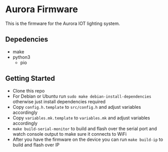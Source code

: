 # Aurora Firmware

This is the firmware for the Aurora IOT lighting system.

## Depedencies
 - make
 - python3
   - pio

## Getting Started
 - Clone this repo
 - For Debian or Ubuntu run `sudo make debian-install-dependencies` otherwise just install dependencies required
 - Copy `config.h.template` to `src/config.h` and adjust variables accordingly
 - Copy `variables.mk.template` to `variables.mk` and adjust variables accordingly
 - `make build-serial-monitor` to build and flash over the serial port and watch console output to make sure it connects to WiFi
 - After you have the firmware on the device you can run `make build-ip` to build and flash over IP
